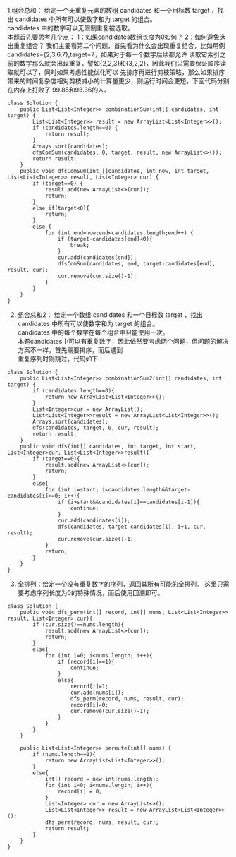 1.组合总和：
给定一个无重复元素的数组 candidates 和一个目标数 target ，找出 candidates 中所有可以使数字和为 target 的组合。  
candidates 中的数字可以无限制重复被选取。  
本题首先要思考几个点：
1：如果candidates数组长度为0如何？
2：如何避免选出重复组合？
我们主要看第二个问题，首先看为什么会出现重复组合，比如用例candidates={2,3,6,7},target=7，如果对于每一个数字后续都允许
读取它索引之前的数字那么就会出现重复，譬如{2,2,3}和{3,2,2}，因此我们只需要保证顺序读取就可以了，同时如果考虑性能优化可以
先排序再进行剪枝策略，那么如果排序带来的时间复杂度相对剪枝减小的计算量更少，则运行时间会更短，下面代码分别在内存上打败了
99.85和93.36的人。  
```
class Solution {
    public List<List<Integer>> combinationSum(int[] candidates, int target) {
    	List<List<Integer>> result = new ArrayList<List<Integer>>();
        if (candidates.length==0) {
        	return result;
        }
        Arrays.sort(candidates);
        dfsComSum(candidates, 0, target, result, new ArrayList<>());
        return result;
    }
    public void dfsComSum(int []candidates, int now, int target, List<List<Integer>> result, List<Integer> cur) {
    	if (target==0) {
    		result.add(new ArrayList<>(cur));
    		return;
    	}
    	else if(target<0){
    		return;
    	}
    	else {
    		for (int end=now;end<candidates.length;end++) {
                if (target-candidates[end]<0){
                    break;
                }
                cur.add(candidates[end]);
    			dfsComSum(candidates, end, target-candidates[end], result, cur);
        		cur.remove(cur.size()-1);
    		}
    	}
    }
}
```

2. 组合总和2：
给定一个数组 candidates 和一个目标数 target ，找出 candidates 中所有可以使数字和为 target 的组合。  
candidates 中的每个数字在每个组合中只能使用一次。  
本题candidates中可以有重复数字，因此依然要考虑两个问题，但问题的解决方案不一样，首先需要排序，而后遇到  
重复序列时则跳过，代码如下：
```
class Solution {
    public List<List<Integer>> combinationSum2(int[] candidates, int target) {
        if (candidates.length==0){
            return new ArrayList<List<Integer>>();
        }
        List<Integer>cur = new ArrayList();
        List<List<Integer>>result = new ArrayList<List<Integer>>();
        Arrays.sort(candidates);
        dfs(candidates, target, 0, cur, result);
        return result;
    }
    public void dfs(int[] candidates, int target, int start, List<Integer>cur, List<List<Integer>>result){
        if (target==0){
            result.add(new ArrayList<>(cur));
            return;
        }
        else{
            for (int i=start; i<candidates.length&&target-candidates[i]>=0; i++){
                if (i>start&&candidates[i]==candidates[i-1]){
                    continue;
                }
                cur.add(candidates[i]);
                dfs(candidates, target-candidates[i], i+1, cur, result);
                cur.remove(cur.size()-1);
            }
            return;
        }
    }
}
```

3. 全排列：给定一个没有重复数字的序列，返回其所有可能的全排列。
这里只需要考虑序列长度为0的特殊情况，而后使用回溯即可。
```
class Solution {
    public void dfs_perm(int[] record, int[] nums, List<List<Integer>> result, List<Integer> cur){
        if (cur.size()==nums.length){
            result.add(new ArrayList<>(cur));
            return;
        }
        else{
            for (int i=0; i<nums.length; i++){
                if (record[i]==1){
                    continue;
                }
                else{
                    record[i]=1;
                    cur.add(nums[i]);
                    dfs_perm(record, nums, result, cur);
                    record[i]=0;
                    cur.remove(cur.size()-1);
                }
            }
        }
    }
    
    public List<List<Integer>> permute(int[] nums) {
        if (nums.length==0){
            return new ArrayList<List<Integer>>();
        }
        else{
            int[] record = new int[nums.length];
            for (int i=0; i<nums.length; i++){
                record[i] = 0;
            }
            List<Integer> cur = new ArrayList<>();
            List<List<Integer>> result = new ArrayList<List<Integer>>();
            dfs_perm(record, nums, result, cur);
            return result;
        }
    }
}
```
